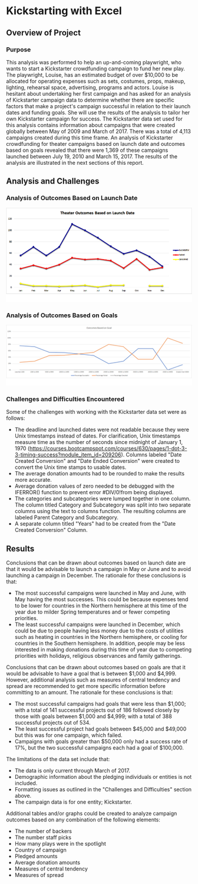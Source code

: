 # Kickstarting with Excel 
## Overview of Project 
### Purpose
This analysis was performed to help an up-and-coming playwright, who wants to start a Kickstarter crowdfunding campaign to fund her new play. The playwright, Louise, has an estimated budget of over $10,000 to be allocated for operating expenses such as sets, costumes, props, makeup, lighting, rehearsal space, advertising, programs and actors. Louise is hesitant about undertaking her first campaign and has asked for an analysis of Kickstarter campaign data to determine whether there are specific factors that make a project's campaign successful in relation to their launch dates and funding goals. She will use the results of the analysis to tailor her own Kickstarter campaign for success. The Kickstarter data set used for this analysis contains information about campaigns that were created globally between May of 2009 and March of 2017. There was a total of 4,113 campaigns created during this time frame. An analysis of Kickstarter crowdfunding for theater campaigns based on launch date and outcomes based on goals revealed that there were 1,369 of these campaigns launched between July 19, 2010 and March 15, 2017. The results of the analysis are illustrated in the next sections of this report.   
## Analysis and Challenges
### Analysis of Outcomes Based on Launch Date
![Theater Outcomes vs Launch](https://github.com/LleeMcD/Kickstarter-Analysis/blob/main/Resources/Theater_Outcomes_vs_Launch.png)

### Analysis of Outcomes Based on Goals
![Outcomes vs Goals](https://github.com/LleeMcD/Kickstarter-Analysis/blob/main/Resources/Outcomes_vs_Goals.png)
### Challenges and Difficulties Encountered
Some of the challenges with working with the Kickstarter data set were as follows:
- The deadline and launched dates were not readable because they were Unix timestamps instead of dates. For clarification, Unix timestamps measure time as the number of seconds since midnight of January 1, 1970 (https://courses.bootcampspot.com/courses/630/pages/1-dot-3-3-timing-success?module_item_id=209206). Columns labeled "Date Created Conversion" and "Date Ended Conversion" were created to convert the Unix time stamps to usable dates. 
- The average donation amounts had to be rounded to make the results more accurate.
- Average donation values of zero needed to be debugged with the IFERROR() function to prevent error #DIV/0!from being displayed. 
- The categories and subcategories were lumped together in one column. The column titled Category and Subcategory was split into two separate columns using the text to columns function. The resulting columns are labeled Parent Category and Subcategory.
- A separate column titled "Years" had to be created from the "Date Created Conversion" Column.

## Results
Conclusions that can be drawn about outcomes based on launch date are that it would be advisable to launch a campaign in May or June and to avoid launching a campaign in December. The rationale for these conclusions is that:
- The most successful campaigns were launched in May and June, with May having the most successes. This could be because expenses tend to be lower for countries in the Northern hemisphere at this time of the year due to milder Spring temperatures and or fewer competing priorities.
- The least successful campaigns were launched in December, which could be due to people having less money due to the costs of utilities such as heating in countries in the Northern hemisphere, or cooling for countries in the Southern hemisphere. In addition, people may be less interested in making donations during this time of year due to competing priorities with holidays, religious observances and family gatherings. 

Conclusions that can be drawn about outcomes based on goals are that it would be advisable to have a goal that is between $1,000 and $4,999. However, additional analysis such as measures of central tendency and spread are recommended to get more specific information before committing to an amount. The rationale for these conclusions is that:
- The most successful campaigns had goals that were less than $1,000; with a total of 141 successful projects out of 186 followed closely by those with goals between $1,000 and $4,999; with a total of 388 successful projects out of 534.
- The least successful project had goals between $45,000 and $49,000 but this was for one campaign, which failed.
- Campaigns with goals greater than $50,000 only had a success rate of 17%, but the two successful campaigns each had a goal of $100,000.

The limitations of the data set include that:
- The data is only current through March of 2017.
- Demographic information about the pledging individuals or entities is not included.
- Formatting issues as outlined in the "Challenges and Difficulties" section above. 
- The campaign data is for one entity; Kickstarter.

Additional tables and/or graphs could be created to analyze campaign outcomes based on any combination of the following elements:
- The number of backers
- The number staff picks
- How many plays were in the spotlight
- Country of campaign
- Pledged amounts
- Average donation amounts
- Measures of central tendency 
- Measures of spread


